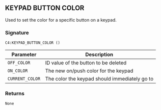 ## KEYPAD  BUTTON COLOR

Used to set the color for a specific button on a keypad.


### Signature

`C4:KEYPAD_BUTTON_COLOR ()`


| Parameter | Description |
| --- | --- |
| `OFF_COLOR` | ID value of the button to be deleted |
| `ON_COLOR` | The new on/push color for the keypad |
| `CURRENT_COLOR` |  The color the keypad should immediately go to |


### Returns

`None`

